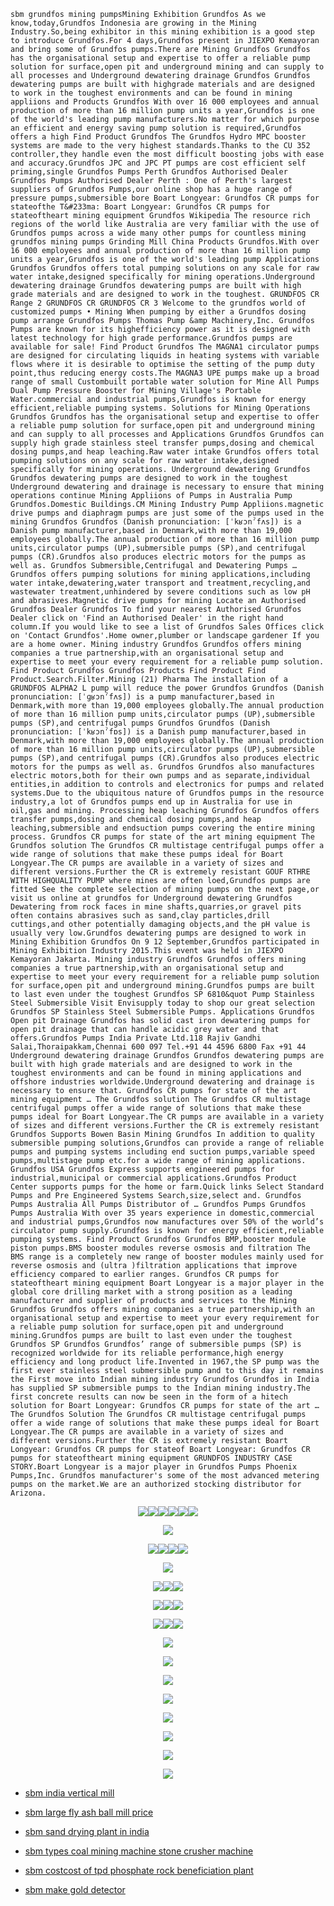 
```
sbm grundfos mining pumpsMining Exhibition Grundfos As we know,today,Grundfos Indonesia are growing in the Mining Industry.So,being exhibitor in this mining exhibition is a good step to introduce Grundfos.For 4 days,Grundfos present in JIEXPO Kemayoran and bring some of Grundfos pumps.There are Mining Grundfos Grundfos has the organisational setup and expertise to offer a reliable pump solution for surface,open pit and underground mining and can supply to all processes and Underground dewatering drainage Grundfos Grundfos dewatering pumps are built with highgrade materials and are designed to work in the toughest environments and can be found in mining appliions and Products Grundfos With over 16 000 employees and annual production of more than 16 million pump units a year,Grundfos is one of the world's leading pump manufacturers.No matter for which purpose an efficient and energy saving pump solution is required,Grundfos offers a high Find Product Grundfos The Grundfos Hydro MPC booster systems are made to the very highest standards.Thanks to the CU 352 controller,they handle even the most difficult boosting jobs with ease and accuracy.Grundfos JPC and JPC PT pumps are cost efficient self priming,single Grundfos Pumps Perth Grundfos Authorised Dealer Grundfos Pumps Authorised Dealer Perth : One of Perth's largest suppliers of Grundfos Pumps,our online shop has a huge range of pressure pumps,submersible bore Boart Longyear: Grundfos CR pumps for stateofthe T&#233ma: Boart Longyear: Grundfos CR pumps for stateoftheart mining equipment Grundfos Wikipedia The resource rich regions of the world like Australia are very familiar with the use of Grundfos pumps across a wide many other pumps for countless mining grundfos mining pumps Grinding Mill China Products Grundfos.With over 16 000 employees and annual production of more than 16 million pump units a year,Grundfos is one of the world's leading pump Applications Grundfos Grundfos offers total pumping solutions on any scale for raw water intake,designed specifically for mining operations.Underground dewatering drainage Grundfos dewatering pumps are built with high grade materials and are designed to work in the toughest. GRUNDFOS CR Range 2 GRUNDFOS CR GRUNDFOS CR 3 Welcome to the grundfos world of customized pumps • Mining When pumping by either a Grundfos dosing pump arrange Grundfos Pumps Thomas Pump &amp Machinery,Inc. Grundfos Pumps are known for its highefficiency power as it is designed with latest technology for high grade performance.Grundfos pumps are available for sale! Find Product Grundfos The MAGNA1 circulator pumps are designed for circulating liquids in heating systems with variable flows where it is desirable to optimise the setting of the pump duty point,thus reducing energy costs.The MAGNA3 UPE pumps make up a broad range of small Custombuilt portable water solution for Mine All Pumps Dual Pump Pressure Booster for Mining Village's Portable Water.commercial and industrial pumps,Grundfos is known for energy efficient,reliable pumping systems. Solutions for Mining Operations Grundfos Grundfos has the organisational setup and expertise to offer a reliable pump solution for surface,open pit and underground mining and can supply to all processes and Applications Grundfos Grundfos can supply high grade stainless steel transfer pumps,dosing and chemical dosing pumps,and heap leaching.Raw water intake Grundfos offers total pumping solutions on any scale for raw water intake,designed specifically for mining operations. Underground dewatering Grundfos Grundfos dewatering pumps are designed to work in the toughest Underground dewatering and drainage is necessary to ensure that mining operations continue Mining Appliions of Pumps in Australia Pump Grundfos.Domestic Buildings.CM Mining Industry Pump Appliions.magnetic drive pumps and diaphragm pumps are just some of the pumps used in the mining Grundfos Grundfos (Danish pronunciation: [ˈkʁɔnˀfʌs]) is a Danish pump manufacturer,based in Denmark,with more than 19,000 employees globally.The annual production of more than 16 million pump units,circulator pumps (UP),submersible pumps (SP),and centrifugal pumps (CR).Grundfos also produces electric motors for the pumps as well as. Grundfos Submersible,Centrifugal and Dewatering Pumps … Grundfos offers pumping solutions for mining applications,including water intake,dewatering,water transport and treatment,recycling,and wastewater treatment,unhindered by severe conditions such as low pH and abrasives.Magnetic drive pumps for mining Locate an Authorised Grundfos Dealer Grundfos To find your nearest Authorised Grundfos Dealer click on 'Find an Authorised Dealer' in the right hand column.If you would like to see a list of Grundfos Sales Offices click on 'Contact Grundfos'.Home owner,plumber or landscape gardener If you are a home owner. Mining industry Grundfos Grundfos offers mining companies a true partnership,with an organisational setup and expertise to meet your every requirement for a reliable pump solution. Find Product Grundfos Grundfos Products Find Product Find Product.Search.Filter.Mining (21) Pharma The installation of a GRUNDFOS ALPHA2 L pump will reduce the power Grundfos Grundfos (Danish pronunciation: [ˈɡʁɔnˀfʌs]) is a pump manufacturer,based in Denmark,with more than 19,000 employees globally.The annual production of more than 16 million pump units,circulator pumps (UP),submersible pumps (SP),and centrifugal pumps Grundfos Grundfos (Danish pronunciation: [ˈkʁɔnˀfɒs]) is a Danish pump manufacturer,based in Denmark,with more than 19,000 employees globally.The annual production of more than 16 million pump units,circulator pumps (UP),submersible pumps (SP),and centrifugal pumps (CR).Grundfos also produces electric motors for the pumps as well as. Grundfos Grundfos also manufactures electric motors,both for their own pumps and as separate,individual entities,in addition to controls and electronics for pumps and related systems.Due to the ubiquitous nature of Grundfos pumps in the resource industry,a lot of Grundfos pumps end up in Australia for use in oil,gas and mining. Processing heap leaching Grundfos Grundfos offers transfer pumps,dosing and chemical dosing pumps,and heap leaching,submersible and endsuction pumps covering the entire mining process. Grundfos CR pumps for state of the art mining equipment The Grundfos solution The Grundfos CR multistage centrifugal pumps offer a wide range of solutions that make these pumps ideal for Boart Longyear.The CR pumps are available in a variety of sizes and different versions.Further the CR is extremely resistant GOUF RTHRE WITH HIGHQUALITY PUMP where mines are often loed,Grundfos pumps are fitted See the complete selection of mining pumps on the next page,or visit us online at grundfos for Underground dewatering Grundfos Dewatering from rock faces in mine shafts,quarries,or gravel pits often contains abrasives such as sand,clay particles,drill cuttings,and other potentially damaging objects,and the pH value is usually very low.Grundfos dewatering pumps are designed to work in Mining Exhibition Grundfos On 9 12 September,Grundfos participated in Mining Exhibition Industry 2015.This event was held in JIEXPO Kemayoran Jakarta. Mining industry Grundfos Grundfos offers mining companies a true partnership,with an organisational setup and expertise to meet your every requirement for a reliable pump solution for surface,open pit and underground mining.Grundfos pumps are built to last even under the toughest Grundfos SP 6810&quot Pump Stainless Steel Submersible Visit Envisupply today to shop our great selection Grundfos SP Stainless Steel Submersible Pumps. Applications Grundfos Open pit Drainage Grundfos has solid cast iron dewatering pumps for open pit drainage that can handle acidic grey water and that offers.Grundfos Pumps India Private Ltd.118 Rajiv Gandhi Salai,Thoraipakkam,Chennai 600 097 Tel.+91 44 4596 6800 Fax +91 44 Underground dewatering drainage Grundfos Grundfos dewatering pumps are built with high grade materials and are designed to work in the toughest environments and can be found in mining applications and offshore industries worldwide.Underground dewatering and drainage is necessary to ensure that. Grundfos CR pumps for state of the art mining equipment … The Grundfos solution The Grundfos CR multistage centrifugal pumps offer a wide range of solutions that make these pumps ideal for Boart Longyear.The CR pumps are available in a variety of sizes and different versions.Further the CR is extremely resistant Grundfos Supports Bowen Basin Mining Grundfos In addition to quality submersible pumping solutions,Grundfos can provide a range of reliable pumps and pumping systems including end suction pumps,variable speed pumps,multistage pump etc.for a wide range of mining applications. Grundfos USA Grundfos Express supports engineered pumps for industrial,municipal or commercial applications.Grundfos Product Center supports pumps for the home or farm.Quick links Select Standard Pumps and Pre Engineered Systems Search,size,select and. Grundfos Pumps Australia All Pumps Distributor of … Grundfos Pumps Grundfos Pumps Australia With over 35 years experience in domestic,commercial and industrial pumps,Grundfos now manufactures over 50% of the world’s circulator pump supply.Grundfos is known for energy efficient,reliable pumping systems. Find Product Grundfos Grundfos BMP,booster module piston pumps.BMS booster modules reverse osmosis and filtration The BMS range is a completely new range of booster modules mainly used for reverse osmosis and (ultra )filtration applications that improve efficiency compared to earlier ranges. Grundfos CR pumps for stateoftheart mining equipment Boart Longyear is a major player in the global core drilling market with a strong position as a leading manufacturer and supplier of products and services to the Mining Grundfos Grundfos offers mining companies a true partnership,with an organisational setup and expertise to meet your every requirement for a reliable pump solution for surface,open pit and underground mining.Grundfos pumps are built to last even under the toughest Grundfos SP Grundfos Grundfos’ range of submersible pumps (SP) is recognized worldwide for its reliable performance,high energy efficiency and long product life.Invented in 1967,the SP pump was the first ever stainless steel submersible pump and to this day it remains the First move into Indian mining industry Grundfos Grundfos in India has supplied SP submersible pumps to the Indian mining industry.The first concrete results can now be seen in the form of a hitech solution for Boart Longyear: Grundfos CR pumps for state of the art … The Grundfos Solution The Grundfos CR multistage centrifugal pumps offer a wide range of solutions that make these pumps ideal for Boart Longyear.The CR pumps are available in a variety of sizes and different versions.Further the CR is extremely resistant Boart Longyear: Grundfos CR pumps for stateof Boart Longyear: Grundfos CR pumps for stateoftheart mining equipment GRUNDFOS INDUSTRY CASE STORY.Boart Longyear is a major player in Grundfos Pumps Phoenix Pumps,Inc. Grundfos manufacturer's some of the most advanced metering pumps on the market.We are an authorized stocking distributor for Arizona. 
```

<div align="center">
  
<a rel="nofollow" href="https://m.shibang-china.com?f=github&k=sbm+grundfos+mining+pumps"><img src="https://static.shibang-china.com/en/l.png"></a><img src="https://static.shibang-china.com/en/hw.png"><a rel="nofollow" href="https://m.shibang-china.com/product/?f=github&k=sbm+grundfos+mining+pumps"><img src="https://static.shibang-china.com/en/p.png"></a><a rel="nofollow" href="https://m.shibang-china.com/cases/?f=github&k=sbm+grundfos+mining+pumps"><img src="https://static.shibang-china.com/en/c.png"></a><a rel="nofollow" href="https://m.shibang-china.com/news/?f=github&k=sbm+grundfos+mining+pumps"><img src="https://static.shibang-china.com/en/n.png"></a><a rel="nofollow" href="https://m.shibang-china.com?f=github&k=sbm+grundfos+mining+pumps"><img src="https://static.shibang-china.com/en/m.png"></a>

<a rel="nofollow" href="https://m.shibang-china.com/product/?f=github&k=sbm+grundfos+mining+pumps"><img src="https://static.shibang-china.com/en/b.jpg"></a>
  
<a rel="nofollow" href="https://m.shibang-china.com/solution-aggregate.html?f=github&k=sbm+grundfos+mining+pumps"><img src="https://static.shibang-china.com/en/a.jpg"></a><a rel="nofollow" href="https://m.shibang-china.com/solution-mine.html?f=github&k=sbm+grundfos+mining+pumps"><img src="https://static.shibang-china.com/en/m.jpg"></a><a rel="nofollow" href="https://m.shibang-china.com/solution-mill.html?f=github&k=sbm+grundfos+mining+pumps"><img src="https://static.shibang-china.com/en/g.jpg"></a><a rel="nofollow" href="https://m.shibang-china.com/solution-epc.html?f=github&k=sbm+grundfos+mining+pumps"><img src="https://static.shibang-china.com/en/e.jpg"></a>

<a rel="nofollow" href="https://m.shibang-china.com/product/?f=github&k=sbm+grundfos+mining+pumps"><img src="https://static.shibang-china.com/en/a-p.png"></a>

<a rel="nofollow" href="https://m.shibang-china.com/product/crusher/c6x.html?f=github&k=sbm+grundfos+mining+pumps"><img src="https://static.shibang-china.com/en/j.jpg"></a><a rel="nofollow" href="https://m.shibang-china.com/product/crusher/ci5x.html?f=github&k=sbm+grundfos+mining+pumps"><img src="https://static.shibang-china.com/en/i.jpg"></a><a rel="nofollow" href="https://m.shibang-china.com/product/crusher/hst.html?f=github&k=sbm+grundfos+mining+pumps"><img src="https://static.shibang-china.com/en/c.jpg"></a>

<a rel="nofollow" href="https://m.shibang-china.com/product/mill/mtw.html?f=github&k=sbm+grundfos+mining+pumps"><img src="https://static.shibang-china.com/en/mtw.jpg"></a><a rel="nofollow" href="https://m.shibang-china.com/product/mill/scm.html?f=github&k=sbm+grundfos+mining+pumps"><img src="https://static.shibang-china.com/en/scm.jpg"></a><a rel="nofollow" href="https://m.shibang-china.com/product/mill/lm.html?f=github&k=sbm+grundfos+mining+pumps"><img src="https://static.shibang-china.com/en/lm.jpg"></a>

<a rel="nofollow" href="https://m.shibang-china.com/product/sand/vsi6x.html?f=github&k=sbm+grundfos+mining+pumps"><img src="https://static.shibang-china.com/en/6x.jpg"></a><a rel="nofollow" href="https://m.shibang-china.com/product/sand/vu.html?f=github&k=sbm+grundfos+mining+pumps"><img src="https://static.shibang-china.com/en/vu.jpg"></a><a rel="nofollow" href="https://m.shibang-china.com/product/mobile/klun.html?f=github&k=sbm+grundfos+mining+pumps"><img src="https://static.shibang-china.com/en/k.jpg"></a>

<a rel="nofollow" href="https://m.shibang-china.com/cases/?f=github&k=sbm+grundfos+mining+pumps"><img src="https://static.shibang-china.com/en/case.png"></a>

<a rel="nofollow" href="https://m.shibang-china.com/cases/aggregate/202.html?f=github&k=sbm+grundfos+mining+pumps"><img src="https://static.shibang-china.com/en/c-1.jpg"></a>

<a rel="nofollow" href="https://m.shibang-china.com/cases/aggregate/203.html?f=github&k=sbm+grundfos+mining+pumps"><img src="https://static.shibang-china.com/en/c-2.jpg"></a>

<a rel="nofollow" href="https://m.shibang-china.com/cases/mill/123.html?f=github&k=sbm+grundfos+mining+pumps"><img src="https://static.shibang-china.com/en/c-3.jpg"></a>

<a rel="nofollow" href="https://m.shibang-china.com/contact_us.html?f=github&k=sbm+grundfos+mining+pumps"><img src="https://static.shibang-china.com/en/contact.png"></a>

<a rel="nofollow" href="https://swt.shibang-china.com/?f=github&k=sbm+grundfos+mining+pumps"><img src="https://static.shibang-china.com/en/chat.png"></a>

<a rel="nofollow" href="https://whatsapp.shibangsoft.com/WhatsApp.php?f=github&k=sbm+grundfos+mining+pumps"><img src="https://static.shibang-china.com/en/whatsapp.png"></a>

<a rel="nofollow" href="https://m.shibang-china.com/?f=github&k=sbm+grundfos+mining+pumps"><img src="https://static.shibang-china.com/en/website.png"></a>

</div>


* [sbm india vertical mill](sbm%20india%20vertical%20mill.md)

* [sbm large fly ash ball mill price](sbm%20large%20fly%20ash%20ball%20mill%20price.md)

* [sbm sand drying plant in india](sbm%20sand%20drying%20plant%20in%20india.md)

* [sbm types coal mining machine stone crusher machine](sbm%20types%20coal%20mining%20machine%20stone%20crusher%20machine.md)

* [sbm costcost of tpd phosphate rock beneficiation plant](sbm%20costcost%20of%20tpd%20phosphate%20rock%20beneficiation%20plant.md)

* [sbm make gold detector](sbm%20make%20gold%20detector.md)